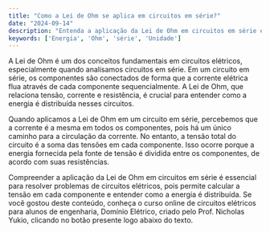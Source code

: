 ```yaml
---
title: "Como a Lei de Ohm se aplica em circuitos em série?"
date: "2024-09-14"
description: "Entenda a aplicação da Lei de Ohm em circuitos em série e como ela influencia a análise de circuitos elétricos."
keywords: ['Energia', 'Ohm', 'série', 'Unidade']
---
```


A Lei de Ohm é um dos conceitos fundamentais em circuitos elétricos, especialmente quando analisamos circuitos em série. Em um circuito em série, os componentes são conectados de forma que a corrente elétrica flua através de cada componente sequencialmente. A Lei de Ohm, que relaciona tensão, corrente e resistência, é crucial para entender como a energia é distribuída nesses circuitos.

Quando aplicamos a Lei de Ohm em um circuito em série, percebemos que a corrente é a mesma em todos os componentes, pois há um único caminho para a circulação da corrente. No entanto, a tensão total do circuito é a soma das tensões em cada componente. Isso ocorre porque a energia fornecida pela fonte de tensão é dividida entre os componentes, de acordo com suas resistências.

Compreender a aplicação da Lei de Ohm em circuitos em série é essencial para resolver problemas de circuitos elétricos, pois permite calcular a tensão em cada componente e entender como a energia é distribuída. Se você gostou deste conteúdo, conheça o curso online de circuitos elétricos para alunos de engenharia, Domínio Elétrico, criado pelo Prof. Nicholas Yukio, clicando no botão presente logo abaixo do texto.